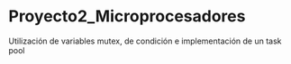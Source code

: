 # Proyecto2_Microprocesadores
Utilización de variables mutex, de condición e implementación de un task pool
